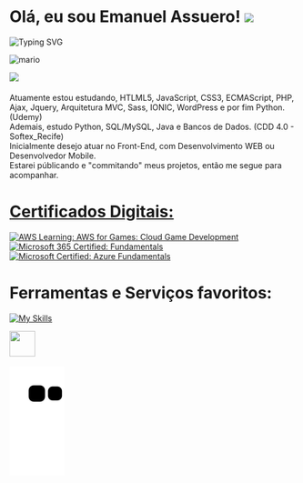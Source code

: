 Olá, eu sou Emanuel Assuero! ![](https://user-images.githubusercontent.com/18350557/176309783-0785949b-9127-417c-8b55-ab5a4333674e.gif)
=========================================================================================================================================
![Typing SVG](https://readme-typing-svg.demolab.com?font=Fira+Code&duration=5000&pause=1000&color=9046FF&width=435&lines=Sejam+Bem+Vindos!!!)

![mario](https://user-images.githubusercontent.com/10498744/210012254-234538ff-d198-48aa-8964-37e6fd45d227.gif)

<a href="https://www.github.com/Assu3ro" rel="noreferrer"><img src="https://img.shields.io/github/followers/Assu3ro?logo=githubx&style=for-the-badge&color=9046FF&labelColor=9046FF&label=GITHUB+FOLOWERS"></a>
&nbsp;
<br> <br>
Atuamente estou estudando, HTLML5, JavaScript, CSS3, ECMAScript, PHP, Ajax, Jquery, Arquitetura MVC, Sass, IONIC, WordPress e por fim Python. (Udemy)
<br>
Ademais, estudo Python, SQL/MySQL, Java e Bancos de Dados. (CDD 4.0 - Softex_Recife)
<br>
Inicialmente desejo atuar no Front-End, com Desenvolvimento WEB ou Desenvolvedor Mobile.
<br>
Estarei públicando e "commitando" meus projetos, então me segue para acompanhar. 
<br>
<a href="https://github.com/Assu3ro">


</div>

# Certificados Digitais:

[![AWS Learning: AWS for Games: Cloud Game Development](https://images.credly.com/size/130x130/images/1e1e332c-cbe5-4358-9491-748cc5c5d15f/image.png)](https://www.credly.com/badges/a2450a87-54d6-4cf0-99ca-22163530f33a "AWS Learning: AWS for Games: Cloud Game Development")
[![Microsoft 365 Certified: Fundamentals](https://images.credly.com/size/130x130/images/0c6d9839-f468-4adc-987d-5cfae4a9ee67/image.png)](https://www.credly.com/badges/ebbd0494-5d31-4498-b36c-65478a4e3421 "Microsoft 365 Certified: Fundamentals")
[![Microsoft Certified: Azure Fundamentals](https://images.credly.com/size/130x130/images/be8fcaeb-c769-4858-b567-ffaaa73ce8cf/image.png)](https://www.credly.com/badges/6871ee3c-b12a-4965-830c-ff744532c723/ "Microsoft Certified: Azure Fundamentals")


# Ferramentas e Serviços favoritos:

[![My Skills](https://skillicons.dev/icons?i=python,linux,raspberrypi,nodejs,aws,azure,mysql,github,figma,html,css,wordpress,atom,vscode)]((https://github.com/Assu3ro))
</div>
<img src="https://cdn.jsdelivr.net/gh/devicons/devicon/icons/git/git-original.svg" width="45" height="45"/>

![snake gif](https://github.com/Assu3ro/Assu3ro/blob/output/github-contribution-grid-snake.svg)
